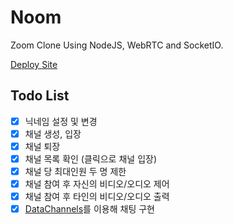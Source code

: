 # Noom

Zoom Clone Using NodeJS, WebRTC and SocketIO.

[Deploy Site](https://noom-jinyongp.herokuapp.com/)

## Todo List

- [x] 닉네임 설정 및 변경
- [x] 채널 생성, 입장
- [x] 채널 퇴장
- [x] 채널 목록 확인 (클릭으로 채널 입장)
- [x] 채널 당 최대인원 두 명 제한
- [x] 채널 참여 후 자신의 비디오/오디오 제어
- [x] 채널 참여 후 타인의 비디오/오디오 출력
- [x] [DataChannels](https://webrtc.org/getting-started/data-channels)를 이용해 채팅 구현
